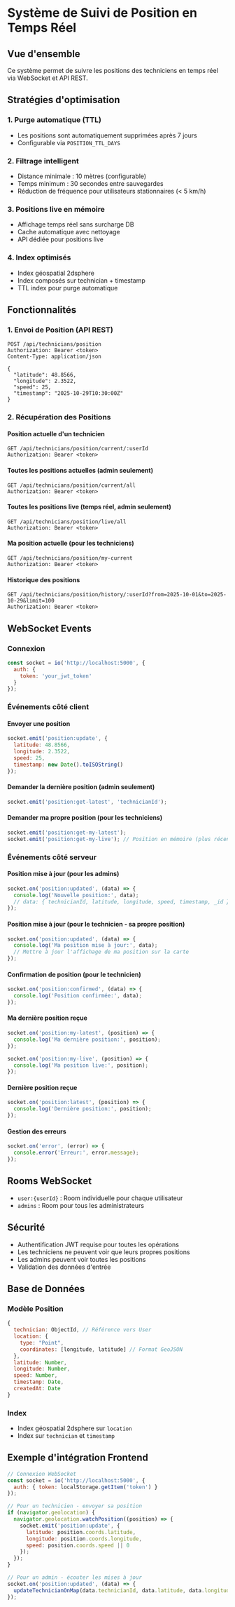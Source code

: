 # Système de Suivi de Position en Temps Réel

## Vue d'ensemble

Ce système permet de suivre les positions des techniciens en temps réel via WebSocket et API REST.

## Stratégies d'optimisation

### 1. Purge automatique (TTL)
- Les positions sont automatiquement supprimées après 7 jours
- Configurable via `POSITION_TTL_DAYS`

### 2. Filtrage intelligent
- Distance minimale : 10 mètres (configurable)
- Temps minimum : 30 secondes entre sauvegardes
- Réduction de fréquence pour utilisateurs stationnaires (< 5 km/h)

### 3. Positions live en mémoire
- Affichage temps réel sans surcharge DB
- Cache automatique avec nettoyage
- API dédiée pour positions live

### 4. Index optimisés
- Index géospatial 2dsphere
- Index composés sur technician + timestamp
- TTL index pour purge automatique

## Fonctionnalités

### 1. Envoi de Position (API REST)
```
POST /api/technicians/position
Authorization: Bearer <token>
Content-Type: application/json

{
  "latitude": 48.8566,
  "longitude": 2.3522,
  "speed": 25,
  "timestamp": "2025-10-29T10:30:00Z"
}
```

### 2. Récupération des Positions

#### Position actuelle d'un technicien
```
GET /api/technicians/position/current/:userId
Authorization: Bearer <token>
```

#### Toutes les positions actuelles (admin seulement)
```
GET /api/technicians/position/current/all
Authorization: Bearer <token>
```

#### Toutes les positions live (temps réel, admin seulement)
```
GET /api/technicians/position/live/all
Authorization: Bearer <token>
```

#### Ma position actuelle (pour les techniciens)
```
GET /api/technicians/position/my-current
Authorization: Bearer <token>
```

#### Historique des positions
```
GET /api/technicians/position/history/:userId?from=2025-10-01&to=2025-10-29&limit=100
Authorization: Bearer <token>
```

## WebSocket Events

### Connexion
```javascript
const socket = io('http://localhost:5000', {
  auth: {
    token: 'your_jwt_token'
  }
});
```

### Événements côté client

#### Envoyer une position
```javascript
socket.emit('position:update', {
  latitude: 48.8566,
  longitude: 2.3522,
  speed: 25,
  timestamp: new Date().toISOString()
});
```

#### Demander la dernière position (admin seulement)
```javascript
socket.emit('position:get-latest', 'technicianId');
```

#### Demander ma propre position (pour les techniciens)
```javascript
socket.emit('position:get-my-latest');
socket.emit('position:get-my-live'); // Position en mémoire (plus récente)
```

### Événements côté serveur

#### Position mise à jour (pour les admins)
```javascript
socket.on('position:updated', (data) => {
  console.log('Nouvelle position:', data);
  // data: { technicianId, latitude, longitude, speed, timestamp, _id }
});
```

#### Position mise à jour (pour le technicien - sa propre position)
```javascript
socket.on('position:updated', (data) => {
  console.log('Ma position mise à jour:', data);
  // Mettre à jour l'affichage de ma position sur la carte
});
```

#### Confirmation de position (pour le technicien)
```javascript
socket.on('position:confirmed', (data) => {
  console.log('Position confirmée:', data);
});
```

#### Ma dernière position reçue
```javascript
socket.on('position:my-latest', (position) => {
  console.log('Ma dernière position:', position);
});

socket.on('position:my-live', (position) => {
  console.log('Ma position live:', position);
});
```

#### Dernière position reçue
```javascript
socket.on('position:latest', (position) => {
  console.log('Dernière position:', position);
});
```

#### Gestion des erreurs
```javascript
socket.on('error', (error) => {
  console.error('Erreur:', error.message);
});
```

## Rooms WebSocket

- `user:{userId}` : Room individuelle pour chaque utilisateur
- `admins` : Room pour tous les administrateurs

## Sécurité

- Authentification JWT requise pour toutes les opérations
- Les techniciens ne peuvent voir que leurs propres positions
- Les admins peuvent voir toutes les positions
- Validation des données d'entrée

## Base de Données

### Modèle Position
```javascript
{
  technician: ObjectId, // Référence vers User
  location: {
    type: "Point",
    coordinates: [longitude, latitude] // Format GeoJSON
  },
  latitude: Number,
  longitude: Number,
  speed: Number,
  timestamp: Date,
  createdAt: Date
}
```

### Index
- Index géospatial 2dsphere sur `location`
- Index sur `technician` et `timestamp`

## Exemple d'intégration Frontend

```javascript
// Connexion WebSocket
const socket = io('http://localhost:5000', {
  auth: { token: localStorage.getItem('token') }
});

// Pour un technicien - envoyer sa position
if (navigator.geolocation) {
  navigator.geolocation.watchPosition((position) => {
    socket.emit('position:update', {
      latitude: position.coords.latitude,
      longitude: position.coords.longitude,
      speed: position.coords.speed || 0
    });
  });
}

// Pour un admin - écouter les mises à jour
socket.on('position:updated', (data) => {
  updateTechnicianOnMap(data.technicianId, data.latitude, data.longitude);
});
```